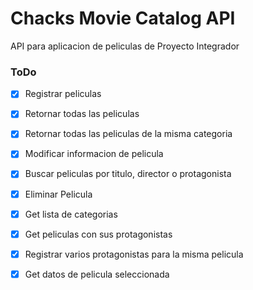# Chacks Movie Catalog API
API para aplicacion de peliculas de Proyecto Integrador

### ToDo

- [x] Registrar peliculas
- [x] Retornar todas las peliculas
- [x] Retornar todas las peliculas de la misma categoria
- [x] Modificar informacion de pelicula
- [x] Buscar peliculas por titulo, director o protagonista
- [x] Eliminar Pelicula
- [x] Get lista de categorias
- [x] Get peliculas con sus protagonistas
- [x] Registrar varios protagonistas para la misma pelicula
- [x] Get datos de pelicula seleccionada

